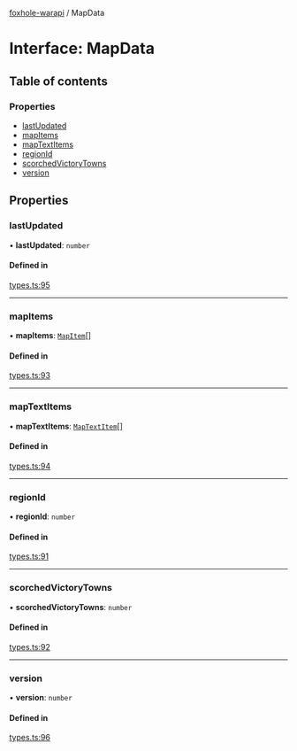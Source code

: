 [foxhole-warapi](../README.md) / MapData

# Interface: MapData

## Table of contents

### Properties

- [lastUpdated](MapData.md#lastupdated)
- [mapItems](MapData.md#mapitems)
- [mapTextItems](MapData.md#maptextitems)
- [regionId](MapData.md#regionid)
- [scorchedVictoryTowns](MapData.md#scorchedvictorytowns)
- [version](MapData.md#version)

## Properties

### lastUpdated

• **lastUpdated**: `number`

#### Defined in

[types.ts:95](https://github.com/art0rz/foxhole-warapi/blob/f01d4a6/src/types.ts#L95)

___

### mapItems

• **mapItems**: [`MapItem`](MapItem.md)[]

#### Defined in

[types.ts:93](https://github.com/art0rz/foxhole-warapi/blob/f01d4a6/src/types.ts#L93)

___

### mapTextItems

• **mapTextItems**: [`MapTextItem`](MapTextItem.md)[]

#### Defined in

[types.ts:94](https://github.com/art0rz/foxhole-warapi/blob/f01d4a6/src/types.ts#L94)

___

### regionId

• **regionId**: `number`

#### Defined in

[types.ts:91](https://github.com/art0rz/foxhole-warapi/blob/f01d4a6/src/types.ts#L91)

___

### scorchedVictoryTowns

• **scorchedVictoryTowns**: `number`

#### Defined in

[types.ts:92](https://github.com/art0rz/foxhole-warapi/blob/f01d4a6/src/types.ts#L92)

___

### version

• **version**: `number`

#### Defined in

[types.ts:96](https://github.com/art0rz/foxhole-warapi/blob/f01d4a6/src/types.ts#L96)
